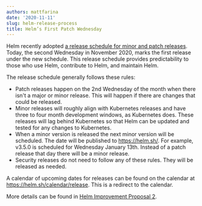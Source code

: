 ```yaml
---
authors: mattfarina
date: '2020-11-11'
slug: helm-release-process
title: Helm’s First Patch Wednesday
---
```



Helm recently adopted [a release schedule for minor and patch releases](https://github.com/helm/community/blob/main/hips/hip-0002.md). Today, the second Wednesday in November 2020, marks the first release under the new schedule. This release schedule provides predictability to those who use Helm, contribute to Helm, and maintain Helm.<!-- truncate -->

The release schedule generally follows these rules:

* Patch releases happen on the 2nd Wednesday of the month when there isn't a major or minor release. This will happen if there are changes that could be released.
* Minor releases will roughly align with Kubernetes releases and have three to four month development windows, as Kubernetes does. These releases will lag behind Kubernetes so that Helm can be updated and tested for any changes to Kubernetes.
* When a minor version is released the next minor version will be scheduled. The date will be published to https://helm.sh/. For example, v3.5.0 is scheduled for Wednesday January 13th. Instead of a patch release that day there will be a minor release.
* Security releases do not need to follow any of these rules. They will be released as needed.

A calendar of upcoming dates for releases can be found on the calendar at https://helm.sh/calendar/release. This is a redirect to the calendar.

More details can be found in [Helm Improvement Proposal 2](https://github.com/helm/community/blob/main/hips/hip-0002.md).
